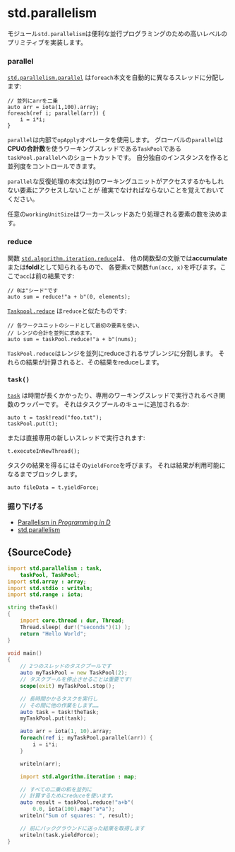# std.parallelism

モジュール`std.parallelism`は便利な並行プログラミングのための高いレベルのプリミティブを実装します。

### parallel

[`std.parallelism.parallel`](http://dlang.org/phobos/std_parallelism.html#.parallel)
は`foreach`本文を自動的に異なるスレッドに分配します:

    // 並列にarrを二乗
    auto arr = iota(1,100).array;
    foreach(ref i; parallel(arr)) {
        i = i*i;
    }

`parallel`は内部で`opApply`オペレータを使用します。
グローバルの`parallel`は**CPUの合計数**を使うワーキングスレッドである`TaskPool`である
`taskPool.parallel`へのショートカットです。
自分独自のインスタンスを作ると並列度をコントロールできます。

`parallel`な反復処理の本文は別のワーキングユニットがアクセスするかもしれない要素にアクセスしないことが
確実でなければならないことを覚えておいてください。

任意の`workingUnitSize`はワーカースレッドあたり処理される要素の数を決めます。

### reduce

関数
[`std.algorithm.iteration.reduce`](http://dlang.org/phobos/std_algorithm_iteration.html#reduce)は、
他の関数型の文脈では**accumulate**または**foldl**として知られるもので、
各要素`x`で関数`fun(acc, x)`を呼びます。ここで`acc`は前の結果です:

    // 0は"シード"です
    auto sum = reduce!"a + b"(0, elements);

[`Taskpool.reduce`](http://dlang.org/phobos/std_parallelism.html#.TaskPool.reduce)
は`reduce`と似たものです:

    // 各ワークユニットのシードとして最初の要素を使い、
    // レンジの合計を並列に求めます。
    auto sum = taskPool.reduce!"a + b"(nums);

`TaskPool.reduce`はレンジを並列にreduceされるサブレンジに分割します。
それらの結果が計算されると、その結果をreduceします。

### `task()`

[`task`](http://dlang.org/phobos/std_parallelism.html#.task)
は時間が長くかかったり、専用のワーキングスレッドで実行されるべき関数のラッパーです。
それはタスクプールのキューに追加されるか:

    auto t = task!read("foo.txt");
    taskPool.put(t);

または直接専用の新しいスレッドで実行されます:

    t.executeInNewThread();

タスクの結果を得るにはその`yieldForce`を呼びます。
それは結果が利用可能になるまでブロックします。

    auto fileData = t.yieldForce;

### 掘り下げる

- [Parallelism in _Programming in D_](http://ddili.org/ders/d.en/parallelism.html)
- [std.parallelism](http://dlang.org/phobos/std_parallelism.html)

## {SourceCode}

```d
import std.parallelism : task,
    taskPool, TaskPool;
import std.array : array;
import std.stdio : writeln;
import std.range : iota;

string theTask()
{
    import core.thread : dur, Thread;
    Thread.sleep( dur!("seconds")(1) );
    return "Hello World";
}

void main()
{
    // 2つのスレッドのタスクプールです
    auto myTaskPool = new TaskPool(2);
    // タスクプールを停止させることは重要です!
    scope(exit) myTaskPool.stop();

    // 長時間かかるタスクを実行し
    // その間に他の作業をします……
    auto task = task!theTask;
    myTaskPool.put(task);

    auto arr = iota(1, 10).array;
    foreach(ref i; myTaskPool.parallel(arr)) {
        i = i*i;
    }

    writeln(arr);

    import std.algorithm.iteration : map;

    // すべての二乗の和を並列に
    // 計算するためにreduceを使います。
    auto result = taskPool.reduce!"a+b"(
        0.0, iota(100).map!"a*a");
    writeln("Sum of squares: ", result);

    // 前にバックグラウンドに送った結果を取得します
    writeln(task.yieldForce);
}
```

